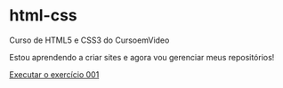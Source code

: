 # html-css
 Curso de HTML5 e CSS3 do CursoemVideo

 Estou aprendendo a criar sites e agora vou gerenciar meus repositórios!

 <a href="https://marcellemoura.github.io/html-css/exercicios-html/ex001/index.html"> Executar o exercício 001 </a>
